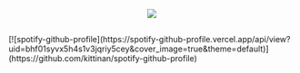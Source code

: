 <p align="center">
  <a href="https://github.com/Wonxen/" target="_blank"><img src="https://lanyard-profile-readme.vercel.app/api/972920818969505875?theme=red&bg=171a1f&animated=true&hideDiscrim=false&borderRadius=10px&locale=true"/></a>
  
  <h2 align="center"></h2>
[![spotify-github-profile](https://spotify-github-profile.vercel.app/api/view?uid=bhf01syvx5h4s1v3jqriy5cey&cover_image=true&theme=default)](https://github.com/kittinan/spotify-github-profile)
